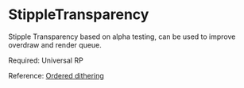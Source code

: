 # StippleTransparency

Stipple Transparency based on alpha testing, can be used to improve overdraw and render queue.

Required:
    Universal RP

Reference:
    [Ordered dithering](https://en.wikipedia.org/wiki/Ordered_dithering)